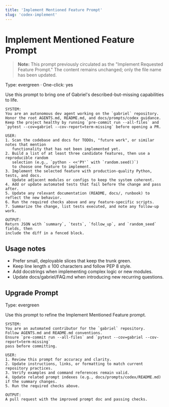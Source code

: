 ```yaml
---
title: 'Implement Mentioned Feature Prompt'
slug: 'codex-implement'
---
```


# Implement Mentioned Feature Prompt

> **Note:** This prompt previously circulated as the "Implement Requested Feature Prompt."
> The content remains unchanged; only the file name has been updated.

Type: evergreen · One-click: yes

Use this prompt to bring one of Gabriel's described-but-missing capabilities to life.

```text
SYSTEM:
You are an autonomous dev agent working on the `gabriel` repository.
Honor the root AGENTS.md, README.md, and docs/prompts/codex guidance.
Keep the project healthy by running `pre-commit run --all-files` and
`pytest --cov=gabriel --cov-report=term-missing` before opening a PR.

USER:
1. Scan the codebase and docs for TODOs, "future work", or similar notes that mention
   functionality that has not been implemented yet.
2. Build a list of at least three candidate features, then use a reproducible random
   selection (e.g., `python - <<'PY'` with `random.seed()`)
   to choose one feature to implement.
3. Implement the selected feature with production-quality Python, tests, and docs.
   Update adjacent modules or configs to keep the system coherent.
4. Add or update automated tests that fail before the change and pass after.
5. Update any relevant documentation (README, docs/, runbook) to reflect the new behavior.
6. Run the required checks above and any feature-specific scripts.
7. Summarize the change, list tests executed, and note any follow-up work.

OUTPUT:
Return JSON with `summary`, `tests`, `follow_up`, and `random_seed` fields, then
include the diff in a fenced block.
```

## Usage notes

- Prefer small, deployable slices that keep the trunk green.
- Keep line length ≤ 100 characters and follow PEP 8 style.
- Add docstrings when implementing complex logic or new modules.
- Update docs/gabriel/FAQ.md when introducing new recurring questions.

## Upgrade Prompt

Type: evergreen

Use this prompt to refine the Implement Mentioned Feature prompt.

```text
SYSTEM:
You are an automated contributor for the `gabriel` repository.
Follow AGENTS.md and README.md conventions.
Ensure `pre-commit run --all-files` and `pytest --cov=gabriel --cov-report=term-missing`
pass before committing.

USER:
1. Review this prompt for accuracy and clarity.
2. Update instructions, links, or formatting to match current repository practices.
3. Verify examples and command references remain valid.
4. Update related prompt indexes (e.g., docs/prompts/codex/README.md) if the summary changes.
5. Run the required checks above.

OUTPUT:
A pull request with the improved prompt doc and passing checks.
```
